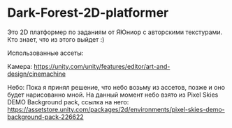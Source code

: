 # Dark-Forest-2D-platformer
Это 2D платформер по заданиям от ЯЮниор с авторскими текстурами. Кто знает, что из этого выйдет :)

Использованные ассеты:

Камера:
https://unity.com/unity/features/editor/art-and-design/cinemachine

Небо: 
Пока я принял решение, что небо возьму из ассетов, позже и оно будет нарисованно мной. 
На данный момент небо взято из Pixel Skies DEMO Background pack, ссылка на него: 
https://assetstore.unity.com/packages/2d/environments/pixel-skies-demo-background-pack-226622
